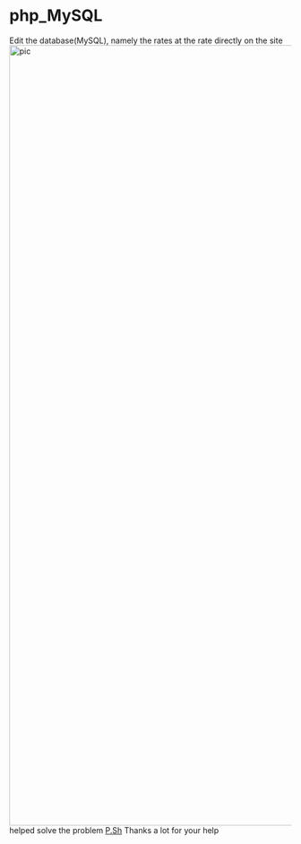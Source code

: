 # php_MySQL
Edit the database(MySQL), namely the rates at the rate directly on the site
<img width="1392" alt="pic" src="https://user-images.githubusercontent.com/92278688/166395314-34c49e3c-0877-4aa5-8c79-cccd4a2d4dd0.png">
helped solve the problem
[P.Sh](https://otvet.mail.ru/profile/id296657995/) 
Thanks a lot for your help
